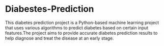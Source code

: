 # Diabestes-Prediction
This diabetes prediction project is a Python-based machine learning project that uses various algorithms to predict diabetes based on certain input features.The project aims to provide accurate diabetes prediction results to help diagnose and treat the disease at an early stage.
